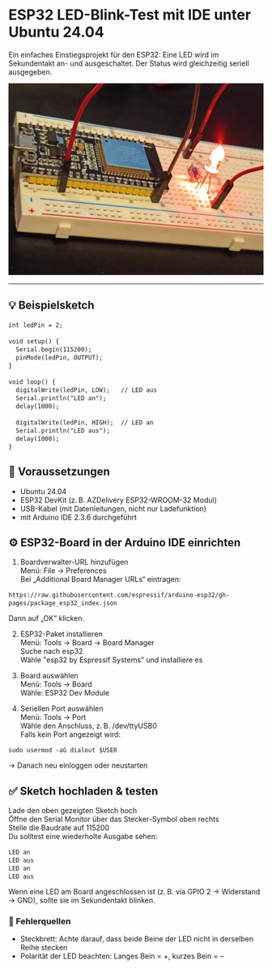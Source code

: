 # ESP32 LED-Blink-Test mit IDE unter Ubuntu 24.04

Ein einfaches Einstiegsprojekt für den ESP32: Eine LED wird im Sekundentakt an- und ausgeschaltet. Der Status wird gleichzeitig seriell ausgegeben.

![LED blinkt auf ESP32](esp32-blink.jpg)

---

## 💡 Beispielsketch

```
int ledPin = 2;

void setup() {
  Serial.begin(115200);
  pinMode(ledPin, OUTPUT);
}

void loop() {
  digitalWrite(ledPin, LOW);   // LED aus
  Serial.println("LED an");
  delay(1000);

  digitalWrite(ledPin, HIGH);  // LED an
  Serial.println("LED aus");
  delay(1000);
}
```
## 🧰 Voraussetzungen
- Ubuntu 24.04  
- ESP32 DevKit (z. B. AZDelivery ESP32-WROOM-32 Modul)  
- USB-Kabel (mit Datenleitungen, nicht nur Ladefunktion)  
- mit Arduino IDE 2.3.6 durchgeführt  

## ⚙️ ESP32-Board in der Arduino IDE einrichten
1. Boardverwalter-URL hinzufügen  
Menü: File → Preferences  
Bei „Additional Board Manager URLs“ eintragen:  
```
https://raw.githubusercontent.com/espressif/arduino-esp32/gh-pages/package_esp32_index.json
```
Dann auf „OK“ klicken.  

2. ESP32-Paket installieren  
Menü: Tools → Board → Board Manager  
Suche nach esp32  
Wähle "esp32 by Espressif Systems" und installiere es  

3. Board auswählen  
Menü: Tools → Board  
Wähle: ESP32 Dev Module  

4. Seriellen Port auswählen  
Menü: Tools → Port  
Wähle den Anschluss, z. B. /dev/ttyUSB0  
Falls kein Port angezeigt wird:  
```
sudo usermod -aG dialout $USER
```
→ Danach neu einloggen oder neustarten  

## ✅ Sketch hochladen & testen
Lade den oben gezeigten Sketch hoch  
Öffne den Serial Monitor über das Stecker-Symbol oben rechts  
Stelle die Baudrate auf 115200  
Du solltest eine wiederholte Ausgabe sehen:  
```
LED an
LED aus
LED an
LED aus
```
Wenn eine LED am Board angeschlossen ist (z. B. via GPIO 2 → Widerstand → GND), sollte sie im Sekundentakt blinken.

### 🧪 Fehlerquellen
- Steckbrett: Achte darauf, dass beide Beine der LED nicht in derselben Reihe stecken
- Polarität der LED beachten: Langes Bein = +, kurzes Bein = –
